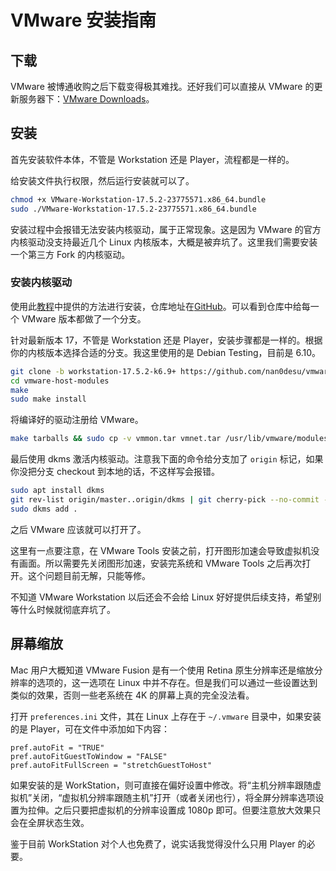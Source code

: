 # VMware 安装指南

## 下载

VMware 被博通收购之后下载变得极其难找。还好我们可以直接从 VMware 的更新服务器下：[VMware Downloads](https://softwareupdate.vmware.com/cds/vmw-desktop/)。

## 安装

首先安装软件本体，不管是 Workstation 还是 Player，流程都是一样的。

给安装文件执行权限，然后运行安装就可以了。

```sh
chmod +x VMware-Workstation-17.5.2-23775571.x86_64.bundle
sudo ./VMware-Workstation-17.5.2-23775571.x86_64.bundle
```

安装过程中会报错无法安装内核驱动，属于正常现象。这是因为 VMware 的官方内核驱动没支持最近几个 Linux 内核版本，大概是被弃坑了。这里我们需要安装一个第三方 Fork 的内核驱动。

### 安装内核驱动

使用此[教程](https://github.com/nan0desu/vmware-host-modules/wiki)中提供的方法进行安装，仓库地址在[GitHub](https://github.com/nan0desu/vmware-host-modules/)。可以看到仓库中给每一个 VMware 版本都做了一个分支。

针对最新版本 17，不管是 Workstation 还是 Player，安装步骤都是一样的。根据你的内核版本选择合适的分支。我这里使用的是 Debian Testing，目前是 6.10。

```sh
git clone -b workstation-17.5.2-k6.9+ https://github.com/nan0desu/vmware-host-modules.git
cd vmware-host-modules
make
sudo make install
```

将编译好的驱动注册给 VMware。

```sh
make tarballs && sudo cp -v vmmon.tar vmnet.tar /usr/lib/vmware/modules/source/ && sudo vmware-modconfig --console --install-all
```

最后使用 dkms 激活内核驱动。注意我下面的命令给分支加了 `origin` 标记，如果你没把分支 checkout 到本地的话，不这样写会报错。 

```sh
sudo apt install dkms
git rev-list origin/master..origin/dkms | git cherry-pick --no-commit --stdin
sudo dkms add .
```

之后 VMware 应该就可以打开了。

这里有一点要注意，在 VMware Tools 安装之前，打开图形加速会导致虚拟机没有画面。所以需要先关闭图形加速，安装完系统和 VMware Tools 之后再次打开。这个问题目前无解，只能等修。

不知道 VMware Workstation 以后还会不会给 Linux 好好提供后续支持，希望别等什么时候就彻底弃坑了。

## 屏幕缩放

Mac 用户大概知道 VMware Fusion 是有一个使用 Retina 原生分辨率还是缩放分辨率的选项的，这一选项在 Linux 中并不存在。但是我们可以通过一些设置达到类似的效果，否则一些老系统在 4K 的屏幕上真的完全没法看。

打开 `preferences.ini` 文件，其在 Linux 上存在于 `~/.vmware` 目录中，如果安装的是 Player，可在文件中添加如下内容：

```
pref.autoFit = "TRUE"
pref.autoFitGuestToWindow = "FALSE"
pref.autoFitFullScreen = "stretchGuestToHost"
```

如果安装的是 WorkStation，则可直接在偏好设置中修改。将“主机分辨率跟随虚拟机”关闭，“虚拟机分辨率跟随主机”打开（或者关闭也行），将全屏分辨率选项设置为拉伸。之后只要把虚拟机的分辨率设置成 1080p 即可。但要注意放大效果只会在全屏状态生效。

鉴于目前 WorkStation 对个人也免费了，说实话我觉得没什么只用 Player 的必要。
